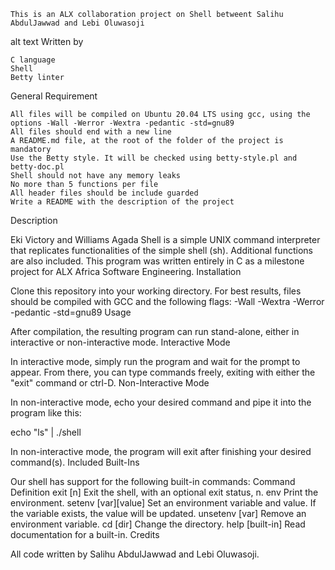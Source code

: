 

    This is an ALX collaboration project on Shell betweent Salihu AbdulJawwad and Lebi Oluwasoji
alt text
Written by

    C language
    Shell
    Betty linter

General Requirement

    All files will be compiled on Ubuntu 20.04 LTS using gcc, using the options -Wall -Werror -Wextra -pedantic -std=gnu89
    All files should end with a new line
    A README.md file, at the root of the folder of the project is mandatory
    Use the Betty style. It will be checked using betty-style.pl and betty-doc.pl
    Shell should not have any memory leaks
    No more than 5 functions per file
    All header files should be include guarded
    Write a README with the description of the project

Description

Eki Victory and Williams Agada Shell is a simple UNIX command interpreter that replicates functionalities of the simple shell (sh). Additional functions are also included. This program was written entirely in C as a milestone project for ALX Africa Software Engineering.
Installation

Clone this repository into your working directory. For best results, files should be compiled with GCC and the following flags: -Wall -Wextra -Werror -pedantic -std=gnu89
Usage

After compilation, the resulting program can run stand-alone, either in interactive or non-interactive mode.
Interactive Mode

In interactive mode, simply run the program and wait for the prompt to appear. From there, you can type commands freely, exiting with either the "exit" command or ctrl-D.
Non-Interactive Mode

In non-interactive mode, echo your desired command and pipe it into the program like this:

echo "ls" | ./shell

In non-interactive mode, the program will exit after finishing your desired command(s).
Included Built-Ins

Our shell has support for the following built-in commands:
Command 	Definition
exit [n] 	Exit the shell, with an optional exit status, n.
env 	Print the environment.
setenv [var][value] 	Set an environment variable and value. If the variable exists, the value will be updated.
unsetenv [var] 	Remove an environment variable.
cd [dir] 	Change the directory.
help [built-in] 	Read documentation for a built-in.
Credits

All code written by Salihu AbdulJawwad and Lebi Oluwasoji.
